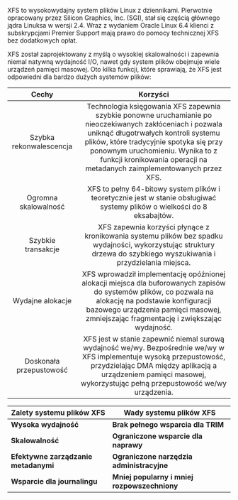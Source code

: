 XFS to wysokowydajny system plików Linux z dziennikami. Pierwotnie opracowany przez Silicon Graphics, Inc. (SGI), stał się częścią głównego jądra Linuksa w wersji 2.4. Wraz z wydaniem Oracle Linux 6.4 klienci z subskrypcjami Premier Support mają prawo do pomocy technicznej XFS bez dodatkowych opłat.

XFS został zaprojektowany z myślą o wysokiej skalowalności i zapewnia niemal natywną wydajność I/O, nawet gdy system plików obejmuje wiele urządzeń pamięci masowej. Oto kilka funkcji, które sprawiają, że XFS jest odpowiedni dla bardzo dużych systemów plików:

|           						  							  								 Cechy  							 						 					         |                                                                                                                                                   						  							  								 Korzyści  							 						 					                                                                                                                                                  |
|:---------------------------------:|:--------------------------------------------------------------------------------------------------------------------------------------------------------------------------------------------------------------------------------------------------------------------------------------------------------------------:|
|  						  							  								 Szybka rekonwalescencja  							 						 					 |  						  							  								 Technologia księgowania XFS zapewnia szybkie ponowne uruchamianie po nieoczekiwanych zakłóceniach i pozwala uniknąć długotrwałych kontroli systemu plików, które tradycyjnie spotyka się przy ponownym uruchomieniu. Wynika to z funkcji kronikowania operacji na metadanych zaimplementowanych przez XFS.  							 						 					 |
|    						  							  								 Ogromna skalowalność  							 						 					  |                                                                                           						  							  								 XFS to pełny 64-bitowy system plików i teoretycznie jest w stanie obsługiwać systemy plików o wielkości do 8 eksabajtów.  							 						 					                                                                                          |
|     						  							  								 Szybkie transakcje  							 						 					   |                                                                     						  							  								 XFS zapewnia korzyści płynące z kronikowania systemu plików bez spadku wydajności, wykorzystując struktury drzewa do szybkiego wyszukiwania i przydzielania miejsca.  							 						 					                                                                    |
|      						  							  								 Wydajne alokacje  							 						 					    |                                						  							  								 XFS wprowadził implementację opóźnionej alokacji miejsca dla buforowanych zapisów do systemów plików, co pozwala na alokację na podstawie konfiguracji bazowego urządzenia pamięci masowej, zmniejszając fragmentację i zwiększając wydajność.  							 						 					                               |
|  						  							  								 Doskonała przepustowość  							 						 					 |  						  							  								 XFS jest w stanie zapewnić niemal surową wydajność we/wy. Bezpośrednie we/wy w XFS implementuje wysoką przepustowość, przydzielając DMA między aplikacją a urządzeniem pamięci masowej, wykorzystując pełną przepustowość we/wy urządzenia.  							 						 					                                                                |


|Zalety systemu plików XFS|Wady systemu plików XFS|
|---|---|
|**Wysoka wydajność**|**Brak pełnego wsparcia dla TRIM**|
|**Skalowalność**|**Ograniczone wsparcie dla naprawy**|
|**Efektywne zarządzanie metadanymi**|**Ograniczone narzędzia administracyjne**|
|**Wsparcie dla journalingu**|**Mniej popularny i mniej rozpowszechniony**|

